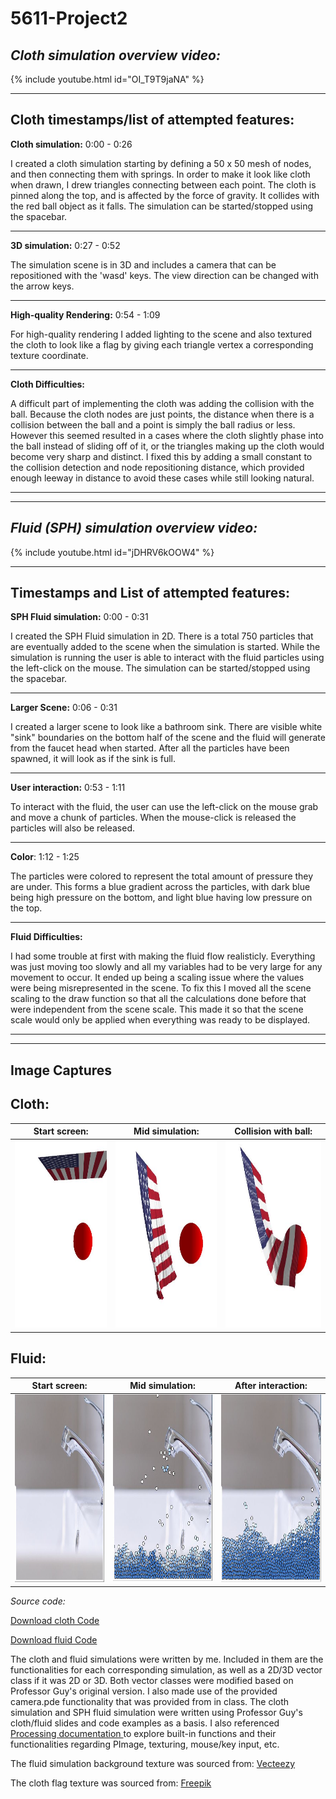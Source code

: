 # 5611-Project2


***Cloth simulation overview video:***
---
{% include youtube.html id="OI_T9T9jaNA" %}

---

**Cloth timestamps/list of attempted features:**
--
**Cloth simulation:** 0:00 - 0:26

I created a cloth simulation starting by defining a 50 x 50 mesh of nodes, and then connecting them with springs. In order to make it look like cloth when drawn, I drew triangles connecting between each point. The cloth is pinned along the top, and is affected by the force of gravity. It collides with the red ball object as it falls. The simulation can be started/stopped using the spacebar.

---
**3D simulation:** 0:27 - 0:52

The simulation scene is in 3D and includes a camera that can be repositioned with the 'wasd' keys. The view direction can be changed with the arrow keys.

---
**High-quality Rendering:** 0:54 - 1:09

For high-quality rendering I added lighting to the scene and also textured the cloth to look like a flag by giving each triangle vertex a corresponding texture coordinate.

---
**Cloth Difficulties:** 

A difficult part of implementing the cloth was adding the collision with the ball. Because the cloth nodes are just points, the distance when there is a collision between the ball and a point is simply the ball radius or less. However this seemed resulted in a cases where the cloth slightly phase into the ball instead of sliding off of it, or the triangles making up the cloth would become very sharp and distinct. I fixed this by adding a small constant to the collision detection and node repositioning distance, which provided enough leeway in distance to avoid these cases while still looking natural.

------
-----


***Fluid (SPH) simulation overview video:***
---
{% include youtube.html id="jDHRV6kOOW4" %}

----

**Timestamps and List of attempted features:**
---
**SPH Fluid simulation:** 0:00 - 0:31

I created the SPH Fluid simulation in 2D. There is a total 750 particles that are eventually added to the scene when the simulation is started. While the simulation is running the user is able to interact with the fluid particles using the left-click on the mouse. The simulation can be started/stopped using the spacebar.

---
**Larger Scene:** 0:06 - 0:31

I created a larger scene to look like a bathroom sink. There are visible white "sink" boundaries on the bottom half of the scene and the fluid will generate from the faucet head when started. After all the particles have been spawned, it will look as if the sink is full.

---
**User interaction:** 0:53 - 1:11

To interact with the fluid, the user can use the left-click on the mouse grab and move a chunk of particles. When the mouse-click is released the particles will also be released. 

---
**Color**: 1:12 - 1:25

The particles were colored to represent the total amount of pressure they are under. This forms a blue gradient across the particles, with dark blue being high pressure on the bottom, and light blue having low pressure on the top.

---
**Fluid Difficulties:**

I had some trouble at first with making the fluid flow realisticly. Everything was just moving too slowly and all my variables had to be very large for any movement to occur. It ended up being a scaling issue where the values were being misrepresented in the scene. To fix this I moved all the scene scaling to the draw function so that all the calculations done before that were independent from the scene scale. This made it so that the scene scale would only be applied when everything was ready to be displayed.

----
----

**Image Captures**
---

Cloth:
-

|Start screen:          | Mid simulation:          |Collision with ball:    | 
|-------------------------|-------------------------|-------------------------------------|
|<img src="./docs/assets/cloth start.JPG" width="300" height="300"> | <img src="./docs/assets/cloth mid scene.JPG" width="300" height="300"> |  <img src="./docs/assets/cloth collision.JPG" width="300" height="300">  |       

Fluid:
-

|Start screen:          | Mid simulation:          |After interaction:    | 
|-------------------------|-------------------------|-------------------------------------|
|<img src="./docs/assets/fluid start.JPG" width="300" height="300"> | <img src="./docs/assets/fluid mid.JPG" width="300" height="300"> |  <img src="./docs/assets/fluid interacting.JPG" width="300" height="300">  |          


*Source code:*

<a href= "/Cloth_code/CSCI5611_Proj2_3D_cloth.pde" download>Download cloth Code</a>

<a href= "/Fluid_code/CSCI5611_fluid_sim_2d.pde" download>Download fluid Code</a>

The cloth and fluid simulations were written by me. Included in them are the functionalities for each corresponding simulation, as well as a 2D/3D vector class if it was 2D or 3D. Both vector classes were modified based on Professor Guy's original version. I also made use of the provided camera.pde functionality that was provided from in class. The cloth simulation and SPH fluid simulation were written using Professor Guy's cloth/fluid slides and code examples as a basis. I also referenced  <a href="https://processing.org/reference/"> Processing documentation </a> to explore built-in functions and their functionalities regarding PImage, texturing, mouse/key input, etc.

The fluid simulation background texture was sourced from: <a href="https://www.vecteezy.com/photo/17154821-the-bathroom-faucet-is-turned-off-to-save-water-energy-and-protect-the-environment-water-saving-concept "> Vecteezy </a>

The cloth flag texture was sourced from: <a href="https://www.freepik.com/free-vector/illustration-usa-flag_2807790.htm#query=american%20flag&position=0&from_view=keyword&track=ais "> Freepik </a>

